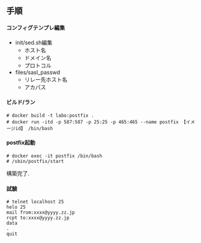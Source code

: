 ## 手順
#### コンフィグテンプレ編集

- init/sed.sh編集
	- ホスト名
	- ドメイン名
	- プロトコル
- files/sasl_passwd
	- リレー先ホスト名
	- アカパス

#### ビルド/ラン
```
# docker build -t labo:postfix .
# docker run -itd -p 587:587 -p 25:25 -p 465:465 --name postfix 【イメージid】 /bin/bash
```

#### postfix起動
```
# docker exec -it postfix /bin/bash
# /sbin/postfix/start
```
構築完了.

#### 試験
```
# telnet localhost 25
helo 25
mail from:xxxx@yyyy.zz.jp
rcpt to:xxxx@yyyy.zz.jp
data
.
quit
```
